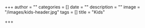 +++
author = ""
categories = []
date = ""
description = ""
image = "/images/kids-header.jpg"
tags = []
title = "Kids"

+++
